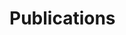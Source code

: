 <h1>Publications</h1>
<div id="bibtex_display">
    <div class="bibtex_template" style="display: none;">
        <ul>
            <li>
                <span class="if title">
                    <span class="title" style="font-weight: bold;"></span>
                </span>
                <div class="if author">
                    <span class="author" style="font-size: 14px;"></span>
                </div>
                <div>
                    <span class="if journal"><em><span class="journal"></span></em>,</span>
                    <span class="if publisher"><em><span class="publisher"></span></em>,</span>
                    <span class="if booktitle">In <em><span class="booktitle"></span></em>,</span>
                    <span class="if address"><span class="address"></span>,</span>
                    <span class="if month"><span class="month"></span>,</span>
                    <span class="if year"><span class="year"></span>.</span>
                    <span class="if note"><span class="note"></span></span>
                </div>
                <div>
                    <a class="bibtexVar" href="pdf/+BIBTEXKEY+.pdf" extra="BIBTEXKEY">
                        [pdf]
                    </a>
                    {% for field in site.pub.bib_extra_fields %}
                        <span class="if {{ field }}">
                            <a class="{{ field }}" extra="{{ field }}">
                                [{{ field }}]
                            </a>
                        </span>
                    {% endfor %}
                    <a class="bibtexVar" role="button" data-bs-toggle="collapse" href="#bib+BIBTEXKEY+"
                        aria-expanded="false" aria-controls="bib+BIBTEXKEY+" extra="BIBTEXKEY" bibtexjs-css-escape>
                        [bib]
                    </a>
                </div>
                <div class="bibtexVar collapse" id="bib+BIBTEXKEY+" extra="BIBTEXKEY">
                    <div class="well">
                        <pre><span class="bibtexraw noread"></span></pre>
                    </div>
                </div>
            </li>
        </ul>
    </div>
</div>

<script src="/src/bibtex_js.js" type="text/javascript" charset="utf-8"></script>
<bibtex src="pub.bib"></bibtex>

<script>
/* TODO: Optimize this code */
removeExtraFields = function(){
    $('.bibtexraw').each(function(index, bib){
        innerHTML = bib.innerHTML;
        {% for field in site.pub.bib_extra_fields %}
            innerHTML = innerHTML.replace(/^\s*{{ field }}\s* =.*$/g, "");
        {% endfor %}
        bib.innerHTML = innerHTML;
    })
}
setInterval(removeExtraFields, 3000);
</script>